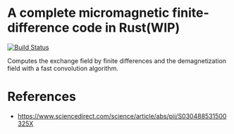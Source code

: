 # A complete micromagnetic finite-difference code in Rust(WIP)
[![Build Status](https://travis-ci.com/disDeal/fidmag_rs.svg?branch=master)](https://travis-ci.com/disDeal/fidmag_rs)

Computes the exchange field by finite differences and the demagnetization field with a fast convolution algorithm.

# References

- https://www.sciencedirect.com/science/article/abs/pii/S030488531500325X
